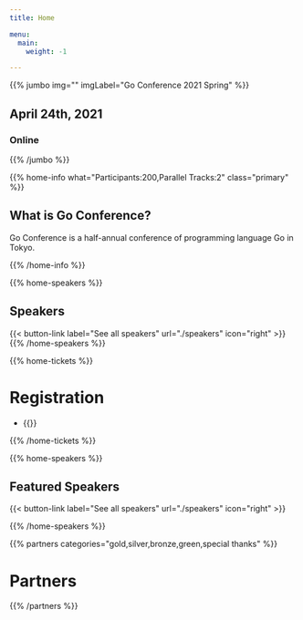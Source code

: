 ```yaml
---
title: Home

menu:
  main:
    weight: -1

---
```



{{% jumbo img="" imgLabel="Go Conference 2021 Spring" %}}

## April 24th, 2021
### Online

{{% /jumbo %}}

{{% home-info what="Participants:200,Parallel Tracks:2" class="primary" %}}
## What is Go Conference?

Go Conference is a half-annual conference of programming language Go in Tokyo.

{{% /home-info %}}

<!-- ... -->
<!-- ... -->
<!-- ... -->

{{% home-speakers %}}
## Speakers

{{< button-link label="See all speakers"
                url="./speakers"
                icon="right" >}}
{{% /home-speakers %}}

{{% home-tickets %}}
# Registration

<ul>
<li>{{<ticket name="Free Ticket"
           starts="2021-03-29"
           ends="2021-04-24"
           price="0 JPY"
           url="https://gocon.connpass.com/event/xxxx/">}}</li>
</ul>

{{% /home-tickets %}}

{{% home-speakers %}}
## Featured Speakers

{{< button-link label="See all speakers"
                url="./speakers"
                icon="right" >}}

{{% /home-speakers %}}

{{% partners categories="gold,silver,bronze,green,special thanks" %}}
# Partners
{{% /partners %}}

<!-- ... -->

<!-- ... -->
